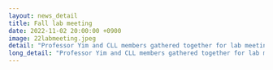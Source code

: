 ```yaml
---
layout: news_detail
title: Fall lab meeting 
date: 2022-11-02 20:00:00 +0900
image: 22labmeeting.jpeg
detail: "Professor Yim and CLL members gathered together for lab meeting. We had lunch together and enjoyed the beautiful weather."
long_detail: "Professor Yim and CLL members gathered together for lab meeting. We had lunch together and enjoyed the beautiful weather."
---
```


